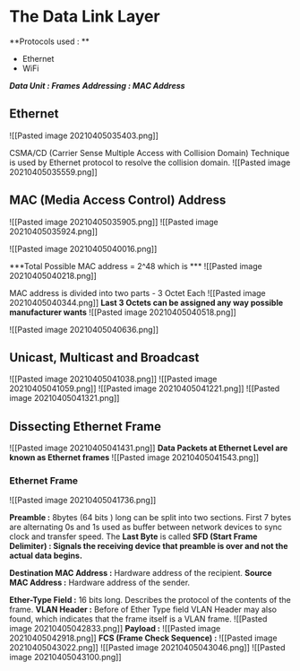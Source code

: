 # The Data Link Layer

**Protocols used : **
- Ethernet
- WiFi

***Data Unit : Frames***
***Addressing : MAC Address***

## Ethernet
![[Pasted image 20210405035403.png]]

CSMA/CD (Carrier Sense Multiple Access with Collision Domain) Technique is used by Ethernet protocol to resolve the collision domain.
![[Pasted image 20210405035559.png]]

## MAC (Media Access Control) Address

![[Pasted image 20210405035905.png]]
![[Pasted image 20210405035924.png]]

![[Pasted image 20210405040016.png]]

***Total Possible MAC address = 2^48
which is  ***
![[Pasted image 20210405040218.png]]

MAC address is divided into two parts - 3 Octet Each 
![[Pasted image 20210405040344.png]]
**Last 3 Octets can be assigned any way possible manufacturer wants**
![[Pasted image 20210405040518.png]]


![[Pasted image 20210405040636.png]]

## Unicast, Multicast and Broadcast  
![[Pasted image 20210405041038.png]]
![[Pasted image 20210405041059.png]]
![[Pasted image 20210405041221.png]]
![[Pasted image 20210405041321.png]]


## Dissecting Ethernet Frame
![[Pasted image 20210405041431.png]]
**Data Packets at Ethernet Level are known as Ethernet frames**
![[Pasted image 20210405041543.png]]

### Ethernet Frame
![[Pasted image 20210405041736.png]]

**Preamble :** 8bytes (64 bits ) long can be split into two sections. First 7 bytes are alternating 0s and 1s used as buffer between network devices to sync clock and transfer speed.
The **Last Byte** is called **SFD (Start Frame Delimiter) : Signals the receiving device that preamble is over and not the actual data begins.**

**Destination MAC Address :** Hardware address of the recipient.
**Source MAC Address :** Hardware address of the sender.

**Ether-Type Field :** 16 bits long. Describes the protocol of the contents of the frame.
**VLAN Header :** Before of Ether Type field VLAN Header may also found, which indicates that the frame itself is a VLAN frame.
![[Pasted image 20210405042833.png]]
**Payload :** ![[Pasted image 20210405042918.png]]
**FCS (Frame Check Sequence) :** ![[Pasted image 20210405043022.png]]
![[Pasted image 20210405043046.png]]
![[Pasted image 20210405043100.png]]